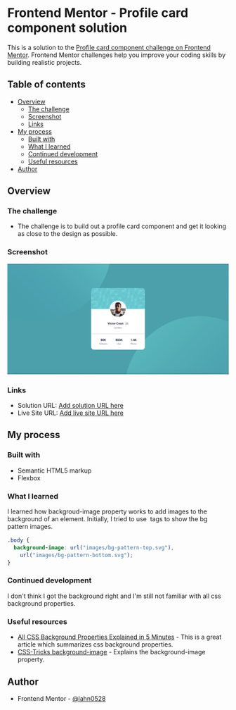 # Frontend Mentor - Profile card component solution

This is a solution to the [Profile card component challenge on Frontend Mentor](https://www.frontendmentor.io/challenges/profile-card-component-cfArpWshJ). Frontend Mentor challenges help you improve your coding skills by building realistic projects.

## Table of contents

- [Overview](#overview)
  - [The challenge](#the-challenge)
  - [Screenshot](#screenshot)
  - [Links](#links)
- [My process](#my-process)
  - [Built with](#built-with)
  - [What I learned](#what-i-learned)
  - [Continued development](#continued-development)
  - [Useful resources](#useful-resources)
- [Author](#author)

## Overview

### The challenge

- The challenge is to build out a profile card component and get it looking as close to the design as possible.

### Screenshot

![](./screenshot.png)

### Links

- Solution URL: [Add solution URL here](https://your-solution-url.com)
- Live Site URL: [Add live site URL here](https://your-live-site-url.com)

## My process

### Built with

- Semantic HTML5 markup
- Flexbox

### What I learned

I learned how backgroud-image property works to add images to the background of an element. Initially, I tried to use <img> tags to show the bg pattern images.

```css
.body {
  background-image: url("images/bg-pattern-top.svg"),
    url("images/bg-pattern-bottom.svg");
}
```

### Continued development

I don't think I got the background right and I'm still not familiar with all css background properties.

### Useful resources

- [All CSS Background Properties Explained in 5 Minutes](https://hadrysmateusz.medium.com/learn-all-8-background-css-properties-in-5-minutes-210635e060be) - This is a great article which summarizes css background properties.
- [CSS-Tricks background-image](https://css-tricks.com/almanac/properties/b/background-image/) - Explains the background-image property.

## Author

- Frontend Mentor - [@lahn0528](https://www.frontendmentor.io/profile/yourusername)
